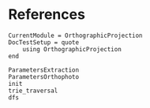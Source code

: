 # References
```@meta
CurrentModule = OrthographicProjection
DocTestSetup = quote
    using OrthographicProjection
end
```

```@docs
ParametersExtraction
ParametersOrthophoto
init
trie_traversal
dfs
```
